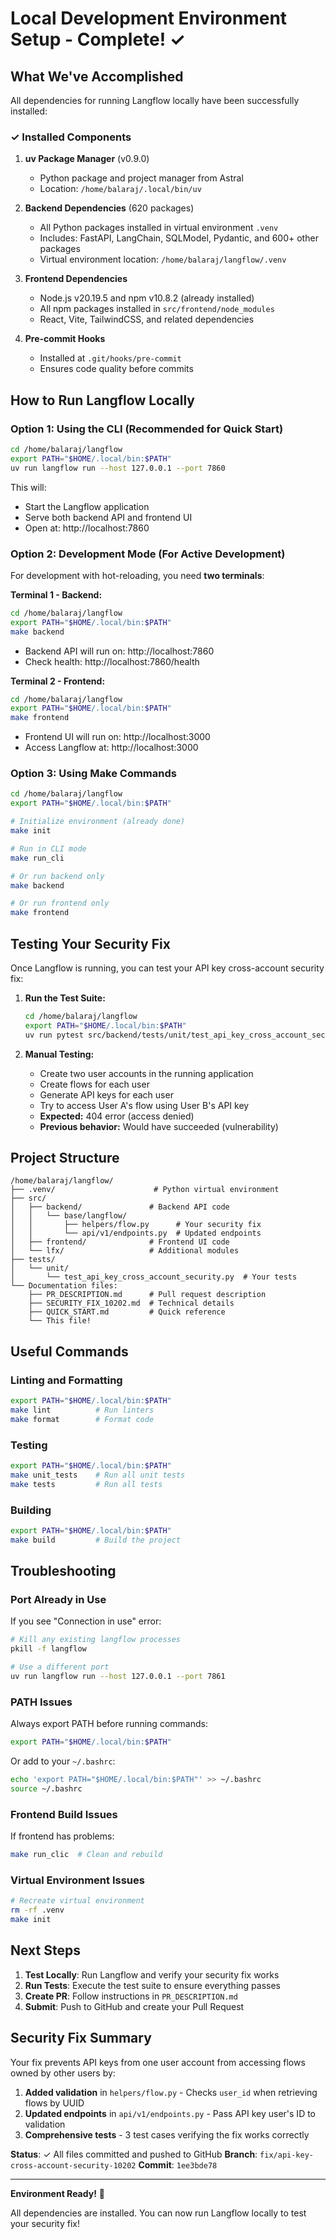 # Local Development Environment Setup - Complete! ✓

## What We've Accomplished

All dependencies for running Langflow locally have been successfully installed:

### ✓ Installed Components

1. **uv Package Manager** (v0.9.0)
   - Python package and project manager from Astral
   - Location: `/home/balaraj/.local/bin/uv`

2. **Backend Dependencies** (620 packages)
   - All Python packages installed in virtual environment `.venv`
   - Includes: FastAPI, LangChain, SQLModel, Pydantic, and 600+ other packages
   - Virtual environment location: `/home/balaraj/langflow/.venv`

3. **Frontend Dependencies**
   - Node.js v20.19.5 and npm v10.8.2 (already installed)
   - All npm packages installed in `src/frontend/node_modules`
   - React, Vite, TailwindCSS, and related dependencies

4. **Pre-commit Hooks**
   - Installed at `.git/hooks/pre-commit`
   - Ensures code quality before commits

## How to Run Langflow Locally

### Option 1: Using the CLI (Recommended for Quick Start)

```bash
cd /home/balaraj/langflow
export PATH="$HOME/.local/bin:$PATH"
uv run langflow run --host 127.0.0.1 --port 7860
```

This will:
- Start the Langflow application
- Serve both backend API and frontend UI
- Open at: http://localhost:7860

### Option 2: Development Mode (For Active Development)

For development with hot-reloading, you need **two terminals**:

**Terminal 1 - Backend:**
```bash
cd /home/balaraj/langflow
export PATH="$HOME/.local/bin:$PATH"
make backend
```
- Backend API will run on: http://localhost:7860
- Check health: http://localhost:7860/health

**Terminal 2 - Frontend:**
```bash
cd /home/balaraj/langflow
export PATH="$HOME/.local/bin:$PATH"
make frontend
```
- Frontend UI will run on: http://localhost:3000
- Access Langflow at: http://localhost:3000

### Option 3: Using Make Commands

```bash
cd /home/balaraj/langflow
export PATH="$HOME/.local/bin:$PATH"

# Initialize environment (already done)
make init

# Run in CLI mode
make run_cli

# Or run backend only
make backend

# Or run frontend only
make frontend
```

## Testing Your Security Fix

Once Langflow is running, you can test your API key cross-account security fix:

1. **Run the Test Suite:**
   ```bash
   cd /home/balaraj/langflow
   export PATH="$HOME/.local/bin:$PATH"
   uv run pytest src/backend/tests/unit/test_api_key_cross_account_security.py -v
   ```

2. **Manual Testing:**
   - Create two user accounts in the running application
   - Create flows for each user
   - Generate API keys for each user
   - Try to access User A's flow using User B's API key
   - **Expected:** 404 error (access denied)
   - **Previous behavior:** Would have succeeded (vulnerability)

## Project Structure

```
/home/balaraj/langflow/
├── .venv/                      # Python virtual environment
├── src/
│   ├── backend/               # Backend API code
│   │   └── base/langflow/
│   │       ├── helpers/flow.py      # Your security fix
│   │       └── api/v1/endpoints.py  # Updated endpoints
│   ├── frontend/              # Frontend UI code
│   └── lfx/                   # Additional modules
├── tests/
│   └── unit/
│       └── test_api_key_cross_account_security.py  # Your tests
└── Documentation files:
    ├── PR_DESCRIPTION.md      # Pull request description
    ├── SECURITY_FIX_10202.md  # Technical details
    ├── QUICK_START.md         # Quick reference
    └── This file!
```

## Useful Commands

### Linting and Formatting
```bash
export PATH="$HOME/.local/bin:$PATH"
make lint          # Run linters
make format        # Format code
```

### Testing
```bash
export PATH="$HOME/.local/bin:$PATH"
make unit_tests    # Run all unit tests
make tests         # Run all tests
```

### Building
```bash
export PATH="$HOME/.local/bin:$PATH"
make build         # Build the project
```

## Troubleshooting

### Port Already in Use
If you see "Connection in use" error:
```bash
# Kill any existing langflow processes
pkill -f langflow

# Use a different port
uv run langflow run --host 127.0.0.1 --port 7861
```

### PATH Issues
Always export PATH before running commands:
```bash
export PATH="$HOME/.local/bin:$PATH"
```

Or add to your `~/.bashrc`:
```bash
echo 'export PATH="$HOME/.local/bin:$PATH"' >> ~/.bashrc
source ~/.bashrc
```

### Frontend Build Issues
If frontend has problems:
```bash
make run_clic  # Clean and rebuild
```

### Virtual Environment Issues
```bash
# Recreate virtual environment
rm -rf .venv
make init
```

## Next Steps

1. **Test Locally**: Run Langflow and verify your security fix works
2. **Run Tests**: Execute the test suite to ensure everything passes
3. **Create PR**: Follow instructions in `PR_DESCRIPTION.md`
4. **Submit**: Push to GitHub and create your Pull Request

## Security Fix Summary

Your fix prevents API keys from one user account from accessing flows owned by other users by:

1. **Added validation** in `helpers/flow.py` - Checks `user_id` when retrieving flows by UUID
2. **Updated endpoints** in `api/v1/endpoints.py` - Pass API key user's ID to validation
3. **Comprehensive tests** - 3 test cases verifying the fix works correctly

**Status**: ✓ All files committed and pushed to GitHub
**Branch**: `fix/api-key-cross-account-security-10202`
**Commit**: `1ee3bde78`

---

**Environment Ready!** 🚀

All dependencies are installed. You can now run Langflow locally to test your security fix!
